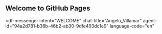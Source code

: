 ## Welcome to GitHub Pages

<script src="https://www.gstatic.com/dialogflow-console/fast/messenger/bootstrap.js?v=1"></script>
<df-messenger
  intent="WELCOME"
  chat-title="Angelo_Villamar"
  agent-id="94a2d781-b36b-46b2-ab30-9dfe493dc1e9"
  language-code="en"
></df-messenger>
